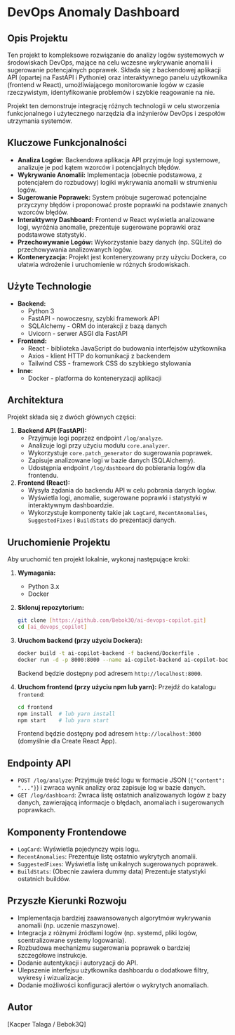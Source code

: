 # DevOps Anomaly Dashboard

## Opis Projektu

Ten projekt to kompleksowe rozwiązanie do analizy logów systemowych w środowiskach DevOps, mające na celu wczesne wykrywanie anomalii i sugerowanie potencjalnych poprawek. Składa się z backendowej aplikacji API (opartej na FastAPI i Pythonie) oraz interaktywnego panelu użytkownika (frontend w React), umożliwiającego monitorowanie logów w czasie rzeczywistym, identyfikowanie problemów i szybkie reagowanie na nie.

Projekt ten demonstruje integrację różnych technologii w celu stworzenia funkcjonalnego i użytecznego narzędzia dla inżynierów DevOps i zespołów utrzymania systemów.

## Kluczowe Funkcjonalności

* **Analiza Logów:** Backendowa aplikacja API przyjmuje logi systemowe, analizuje je pod kątem wzorców i potencjalnych błędów.
* **Wykrywanie Anomalii:** Implementacja (obecnie podstawowa, z potencjałem do rozbudowy) logiki wykrywania anomalii w strumieniu logów.
* **Sugerowanie Poprawek:** System próbuje sugerować potencjalne przyczyny błędów i proponować proste poprawki na podstawie znanych wzorców błędów.
* **Interaktywny Dashboard:** Frontend w React wyświetla analizowane logi, wyróżnia anomalie, prezentuje sugerowane poprawki oraz podstawowe statystyki.
* **Przechowywanie Logów:** Wykorzystanie bazy danych (np. SQLite) do przechowywania analizowanych logów.
* **Konteneryzacja:** Projekt jest konteneryzowany przy użyciu Dockera, co ułatwia wdrożenie i uruchomienie w różnych środowiskach.

## Użyte Technologie

* **Backend:**
    * Python 3
    * FastAPI - nowoczesny, szybki framework API
    * SQLAlchemy - ORM do interakcji z bazą danych
    * Uvicorn - serwer ASGI dla FastAPI
* **Frontend:**
    * React - biblioteka JavaScript do budowania interfejsów użytkownika
    * Axios - klient HTTP do komunikacji z backendem
    * Tailwind CSS - framework CSS do szybkiego stylowania
* **Inne:**
    * Docker - platforma do konteneryzacji aplikacji

## Architektura

Projekt składa się z dwóch głównych części:

1.  **Backend API (FastAPI):**
    * Przyjmuje logi poprzez endpoint `/log/analyze`.
    * Analizuje logi przy użyciu modułu `core.analyzer`.
    * Wykorzystuje `core.patch_generator` do sugerowania poprawek.
    * Zapisuje analizowane logi w bazie danych (SQLAlchemy).
    * Udostępnia endpoint `/log/dashboard` do pobierania logów dla frontendu.
2.  **Frontend (React):**
    * Wysyła żądania do backendu API w celu pobrania danych logów.
    * Wyświetla logi, anomalie, sugerowane poprawki i statystyki w interaktywnym dashboardzie.
    * Wykorzystuje komponenty takie jak `LogCard`, `RecentAnomalies`, `SuggestedFixes` i `BuildStats` do prezentacji danych.

## Uruchomienie Projektu

Aby uruchomić ten projekt lokalnie, wykonaj następujące kroki:

1.  **Wymagania:**
    * Python 3.x
    * Docker

2.  **Sklonuj repozytorium:**
    ```bash
    git clone [https://github.com/Bebok3Q/ai-devops-copilot.git]
    cd [ai_devops_copilot]
    ```

3.  **Uruchom backend (przy użyciu Dockera):**
    ```bash
    docker build -t ai-copilot-backend -f backend/Dockerfile .
    docker run -d -p 8000:8000 --name ai-copilot-backend ai-copilot-backend
    ```
    Backend będzie dostępny pod adresem `http://localhost:8000`.

4.  **Uruchom frontend (przy użyciu npm lub yarn):**
    Przejdź do katalogu `frontend`:
    ```bash
    cd frontend
    npm install  # lub yarn install
    npm start    # lub yarn start
    ```
    Frontend będzie dostępny pod adresem `http://localhost:3000` (domyślnie dla Create React App).

## Endpointy API

* `POST /log/analyze`: Przyjmuje treść logu w formacie JSON (`{"content": "..."}`) i zwraca wynik analizy oraz zapisuje log w bazie danych.
* `GET /log/dashboard`: Zwraca listę ostatnich analizowanych logów z bazy danych, zawierającą informacje o błędach, anomaliach i sugerowanych poprawkach.

## Komponenty Frontendowe

* `LogCard`: Wyświetla pojedynczy wpis logu.
* `RecentAnomalies`: Prezentuje listę ostatnio wykrytych anomalii.
* `SuggestedFixes`: Wyświetla listę unikalnych sugerowanych poprawek.
* `BuildStats`: (Obecnie zawiera dummy data) Prezentuje statystyki ostatnich buildów.

## Przyszłe Kierunki Rozwoju

* Implementacja bardziej zaawansowanych algorytmów wykrywania anomalii (np. uczenie maszynowe).
* Integracja z różnymi źródłami logów (np. systemd, pliki logów, scentralizowane systemy logowania).
* Rozbudowa mechanizmu sugerowania poprawek o bardziej szczegółowe instrukcje.
* Dodanie autentykacji i autoryzacji do API.
* Ulepszenie interfejsu użytkownika dashboardu o dodatkowe filtry, wykresy i wizualizacje.
* Dodanie możliwości konfiguracji alertów o wykrytych anomaliach.

## Autor

[Kacper Talaga / Bebok3Q]
